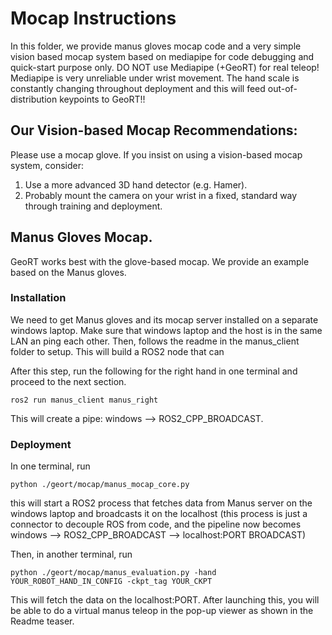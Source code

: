 # Mocap Instructions
In this folder, we provide manus gloves mocap code and a very simple vision based mocap system based on mediapipe for code debugging and quick-start purpose only. DO NOT use Mediapipe (+GeoRT) for real teleop! Mediapipe is very unreliable under wrist movement. The hand scale is constantly changing throughout deployment and this will feed out-of-distribution keypoints to GeoRT!!

## Our Vision-based Mocap Recommendations:
Please use a mocap glove. If you insist on using a vision-based mocap system, consider:
1. Use a more advanced 3D hand detector (e.g. Hamer).
2. Probably mount the camera on your wrist in a fixed, standard way through training and deployment.


## Manus Gloves Mocap.
GeoRT works best with the glove-based mocap. We provide an example based on the Manus gloves.

### Installation
We need to get Manus gloves and its mocap server installed on a separate windows laptop. Make sure that windows laptop and the host is in the same LAN an ping each other. Then, follows the readme in the manus_client folder to setup. This will build a ROS2 node that can 

After this step, run the following for the right hand in one terminal and proceed to the next section.
```
ros2 run manus_client manus_right
```

This will create a pipe: windows --> ROS2_CPP_BROADCAST.
### Deployment

In one terminal, run
```
python ./geort/mocap/manus_mocap_core.py
```
this will start a ROS2 process that fetches data from Manus server on the windows laptop and broadcasts it on the localhost (this process is just a connector to decouple ROS from code, and the pipeline now becomes windows --> ROS2_CPP_BROADCAST --> localhost:PORT BROADCAST)

Then, in another terminal, run
```
python ./geort/mocap/manus_evaluation.py -hand YOUR_ROBOT_HAND_IN_CONFIG -ckpt_tag YOUR_CKPT
```
This will fetch the data on the localhost:PORT. After launching this, you will be able to do a virtual manus teleop in the pop-up viewer as shown in the Readme teaser.


